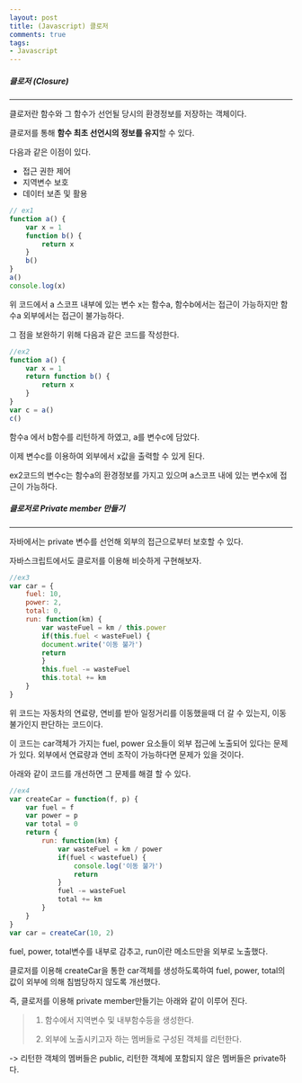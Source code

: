 ```yaml
---
layout: post
title: (Javascript) 클로저
comments: true
tags:
- Javascript
---
```




##### 클로저 (Closure)

---



클로저란 함수와 그 함수가 선언될 당시의 환경정보를 저장하는 객체이다. 

클로저를 통해 **함수 최초 선언시의 정보를 유지**할 수 있다.

다음과 같은 이점이 있다.

- 접근 권한 제어
- 지역변수 보호
- 데이터 보존 및 활용



```javascript
// ex1
function a() {
    var x = 1
    function b() {
        return x
    }
    b()
}
a()
console.log(x)
```

위 코드에서 a 스코프 내부에 있는 변수 x는 함수a, 함수b에서는 접근이 가능하지만 함수a 외부에서는 접근이 불가능하다.

그 점을 보완하기 위해 다음과 같은 코드를 작성한다.

```javascript
//ex2
function a() {
    var x = 1
    return function b() {
        return x
    }
}
var c = a()
c()
```

함수a 에서 b함수를 리턴하게 하였고, a를 변수c에 담았다.

이제 변수c를 이용하여 외부에서 x값을 출력할 수 있게 된다.

ex2코드의 변수c는 함수a의 환경정보를 가지고 있으며 a스코프 내에 있는 변수x에 접근이 가능하다.





##### 클로저로 Private member 만들기

---

자바에서는 private 변수를 선언해 외부의 접근으로부터 보호할 수 있다.

자바스크립트에서도 클로저를 이용해 비슷하게 구현해보자.



```javascript
//ex3
var car = {
	fuel: 10,
    power: 2,
    total: 0,
    run: function(km) {
    	var wasteFuel = km / this.power
    	if(this.fuel < wasteFuel) {
    	document.write('이동 불가')
        return
    	}
    	this.fuel -= wasteFuel
    	this.total += km
    }
}
```

위 코드는 자동차의 연료량, 연비를 받아 일정거리를 이동했을때 더 갈 수 있는지, 이동 불가인지 판단하는 코드이다.

이 코드는 car객체가 가지는 fuel, power 요소들이 외부 접근에 노출되어 있다는 문제가 있다. 외부에서 연료량과 연비 조작이 가능하다면 문제가 있을 것이다.

아래와 같이 코드를 개선하면 그 문제를 해결 할 수 있다.

```javascript
//ex4
var createCar = function(f, p) {
    var fuel = f
    var power = p
    var total = 0
    return {
        run: function(km) {
            var wasteFuel = km / power
            if(fuel < wastefuel) {
                console.log('이동 불가')
                return
            }
            fuel -= wasteFuel
            total += km
        }
    }
}
var car = createCar(10, 2)
```

fuel, power, total변수를 내부로 감추고, run이란 메소드만을 외부로 노출했다.

클로저를 이용해 createCar을 통한 car객체를 생성하도록하여 fuel, power, total의 값이 외부에 의해 침범당하지 않도록 개선했다.





즉, 클로저를 이용해 private member만들기는 아래와 같이 이루어 진다.

>1. 함수에서 지역변수 및 내부함수등을 생성한다.
>
>2. 외부에 노출시키고자 하는 멤버들로 구성된 객체를 리턴한다.

-> 리턴한 객체의 멤버들은 public, 리턴한 객체에 포함되지 않은 멤버들은 private하다.
